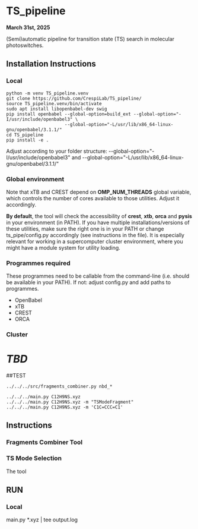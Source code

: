 # TS_pipeline
**March 31st, 2025**

 (Semi)automatic pipeline for transition state (TS) search in molecular photoswitches.

## Installation Instructions
### Local
```
python -m venv TS_pipeline.venv
git clone https://github.com/CrespiLab/TS_pipeline/
source TS_pipeline.venv/bin/activate
sudo apt install libopenbabel-dev swig
pip install openbabel --global-option=build_ext --global-option="-I/usr/include/openbabel3" \
                      --global-option="-L/usr/lib/x86_64-linux-gnu/openbabel/3.1.1/"
cd TS_pipeline
pip install -e .
```
Adjust according to your folder structure:
--global-option="-I/usr/include/openbabel3" and --global-option="-L/usr/lib/x86_64-linux-gnu/openbabel/3.1.1/"

### Global environment
Note that xTB and CREST depend on **OMP_NUM_THREADS** global variable, which controls the number of cores available to those utilities. Adjust it accordingly.

**By default**, the tool will check the accessibility of **crest**, **xtb**, **orca** and **pysis** in your environment (in PATH). If you have multiple installations/versions of these utilities, make sure the right one is in your PATH or change ts_pipe/config.py accordingly (see instructions in the file). It is especially relevant for working in a supercomputer cluster environment, where you might have a module system for utility loading.

### Programmes required
These programmes need to be callable from the command-line (i.e. should be available in your PATH).
If not: adjust config.py and add paths to programmes.
- OpenBabel
- xTB
-  CREST
-  ORCA



### Cluster



# *TBD*

##TEST
```
../../../src/fragments_combiner.py nbd_*

../../../main.py C12H9NS.xyz
../../../main.py C12H9NS.xyz -m "TSModeFragment"
../../../main.py C12H9NS.xyz -m 'C1C=CCC=C1'

```

## Instructions
### Fragments Combiner Tool

### TS Mode Selection
The tool 

## RUN
### Local
main.py *.xyz | tee output.log



